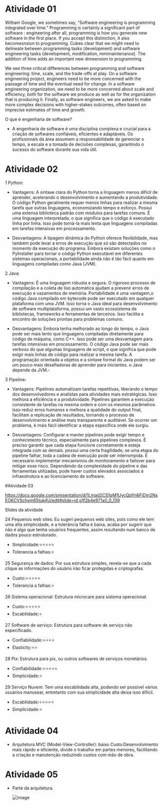 # Atividade 01

Withain Google, we sometimes say, “Software engineering is programming integrated over time.” Programming is certainly a significant part of software : engineering after all, programming is how you generate new software in the first place. If you accept this distinction, it also becomesnsion to programming. Cubes clear that we might need to delineate between programming tasks (development) and software engineering tasks (development, modification, mmimaintenance). The addition of time adds an important new dimeension to programming.



We see three critical differences between programming and software engineering: time, scale, and the trade-offs at play. On a software engineering project, engineers need to be more concerned with the passage of time and the eventual need for change. In a software engineering organization, we need to be more concerned about scale and efficiency, both for the software we produce as well as for the organization that is producing it. Finally, as software engineers, we are asked to make more complex decisions with higher-stakes outcomes, often based on imprecise estimates of time and growth.

O que é engenharia de software?

- A engenharia de software é uma disciplina complexa e crucial para a criação de softwares confiáveis, eficientes e adaptáveis. Os profissionais da área assumem a responsabilidade de gerenciar o tempo, a escala e a tomada de decisões complexas, garantindo o sucesso do software durante sua vida útil.




# Atividade 02

1 Python:
- Vantagens: A sintaxe clara do Python torna a linguagem menos difícil de aprender, acelerando o desenvolvimento e aumentando a produtividade. O código Python geralmente requer menos linhas para realizar a mesma tarefa que outras linguagens, economizando tempo e esforço. Possui uma extensa biblioteca padrão com módulos para tarefas comuns. É uma linguagem interpretada, o que significa que o código é executado linha por linha. Isso pode torná-la mais lenta que linguagens compiladas em tarefas intensivas em processamento.

- Desvantagens: A tipagem dinâmica do Python oferece flexibilidade, mas também pode levar a erros de execução que só são detectados no momento da execução do programa.
Embora existam soluções como o PyInstaller para tornar o código Python executável em diferentes sistemas operacionais, a portabilidade ainda não é tão fácil quanto em linguagens compiladas como Java (JVM).

2 Java:
- Vantagens: É uma linguagem robusta e segura. O rigoroso processo de compilação e a coleta de lixo automática ajudam a prevenir erros de execução e vazamentos de memória. Portabilidade é uma vantagem,o código Java compilado em bytecode pode ser executado em qualquer plataforma com uma JVM. Isso torna o Java ideal para desenvolvimento de software multiplataforma, possui um vasto ecossistema de bibliotecas, frameworks e ferramentas de terceiros. Isso facilita o encontro de soluções prontas para problemas comuns.

- Desvantagens: Embora tenha melhorado ao longo do tempo, o Java pode ser mais lento que linguagens compiladas diretamente para código de máquina, como C++. Isso pode ser uma desvantagem para tarefas intensivas em processamento. O código Java pode ser mais verboso do que algumas linguagens de script, o que significa que pode exigir mais linhas de código para realizar a mesma tarefa.  A programação orientada a objetos e a sintaxe formal do Java podem ser um pouco mais desafiadoras de aprender para iniciantes. o Java depende da JVM.-  

3 Pipeline:
- Vantagens: Pipelines automatizam tarefas repetitivas, liberando o tempo dos desenvolvedores e analistas para atividades mais estratégicas. Isso melhora a eficiência e a produtividade. Pipelines garantem a execução consistente de tarefas na mesma ordem e com os mesmos parâmetros. Isso reduz erros humanos e melhora a qualidade do output final, facilitam a replicação de resultados, tornando o processo de desenvolvimento e análise mais transparente e auditável. Se ocorrer um problema, é mais fácil identificar a etapa específica onde ele surgiu.

- Desvantagens: Configurar e manter pipelines pode exigir tempo e conhecimento técnico, especialmente para pipelines complexos. É preciso garantir que cada etapa funcione corretamente e esteja integrada com as demais. possui uma certa fragilidade, se uma etapa do pipeline falhar, toda a cadeia de execução pode ser interrompida. É necessário implementar mecanismos de monitoramento e failover para mitigar esse risco. Dependendo da complexidade do pipeline e das ferramentas utilizadas, pode haver custos elevados associados à infraestrutura e ao licenciamento de software.
  

#Atividade 03

https://docs.google.com/presentation/d/1Lmad2CS1pM1UycQpYn6FiDm2NsEO6CVSchym65tuk4U/edit#slide=id.g1f2b4e971a0_0_139

Slides da atividade 

24 Pequenos web sites: Eu sugeri pequenos web sites, pois como ele tem uma alta simplicidade, e a tolerância falha é baixa, acaba por sugerir que não é algo que tenha usuários frequentes, assim resultando num banco de dados pouco estruturado.

- Simplicidade:⭐⭐⭐⭐⭐
- Tolerancia a falhas:⭐


25 Segurança de dados: Por sua estrutura simples, revela-se que a cada clique as informações do usuário irão ficar protegidas e criptografas.

- Custo:⭐⭐⭐⭐⭐
- Tolerancia a falhas:⭐


26 Sistema operacional: Estrutura microcare para sistema operacional.

- Custo:⭐⭐⭐⭐⭐
- Escabilidade:⭐


27 Software de serviço: Estrutura para software de serviço não especificado.

- Confiabilidade:⭐⭐⭐⭐
- Elasticity:⭐⭐


28 Pix: Estrutura para pix, ou outros softwares de serviços monetários.

- Confiabilidade:⭐⭐⭐⭐⭐
- Simplicidade:⭐


29 Serviço Nuvem: Tem uma escabilidade alta, podendo ser possível vários usuários manusear, entretanto com sua simplicidade alta deixa isso difícil.

- Escabilidade:⭐⭐⭐⭐⭐
- Simplicidade:⭐



# Atividade 04

- Arquitetura MVC (Model-View-Controller): baixo Custo:Desenvolvimento mais rápido e eficiente,
divide o trabalho em partes menores, facilitando a criação e manutenção reduzindo custos com mão de obra.



# Atividade 05

- Parte da arquitetura.
  
  ![image](https://github.com/Rennerson13/bertoti/assets/143669686/7a478fd3-d1d9-4d91-961b-6c0c41626820)





